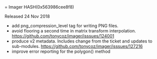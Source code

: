 = Imager HASH(0x563986cee8f8)

Released 24 Nov 2018

- add png_compression_level tag for writing PNG files. 
- avoid flooring a second time in matrix transform interpolation. https://github.com/tonycoz/imager/isssues/124001 
- produce v2 metadata. Includes change from the ticket and updates to sub-modules. https://github.com/tonycoz/imager/isssues/127216 
- improve error reporting for the polygon() method
